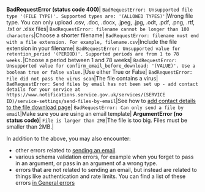 **BadRequestError (status code 400)**|
`BadRequestError: Unsupported file type '(FILE TYPE)'. Supported types are: '(ALLOWED TYPES)'`|Wrong file type. You can only upload .csv, .doc, .docx, .jpeg, .jpg, .odt, .pdf, .png, .rtf, .txt or .xlsx files|
`BadRequestError: filename cannot be longer than 100 characters`|Choose a shorter filename|
`BadRequestError: filename must end with a file extension. For example, filename.csv`|Include the file extension in your filename|
`BadRequestError: Unsupported value for retention_period '(PERIOD)'. Supported periods are from 1 to 78 weeks.`|Choose a period between 1 and 78 weeks|
`BadRequestError: Unsupported value for confirm_email_before_download: '(VALUE)'. Use a boolean true or false value.`|Use either True or False|
`BadRequestError: File did not pass the virus scan`|The file contains a virus|
`BadRequestError: Send files by email has not been set up - add contact details for your service at https://www.notifications.service.gov.uk/services/(SERVICE ID)/service-settings/send-files-by-email`|See how to [add contact details to the file download page](#add-contact-details-to-the-file-download-page)|
`BadRequestError: Can only send a file by email`|Make sure you are using an email template|
**ArgumentError (no status code)**|
`File is larger than 2MB`|The file is too big. Files must be smaller than 2MB.|

In addition to the above, you may also encounter:

* other errors related to [sending an email](#send-an-email).
* various schema validation errors, for example when you forget to pass in an argument, or pass in an argument of a wrong type.
* errors that are not related to sending an email, but instead are related to things like authentication and rate limits. You can find a list of these errors [in General errors](#general-errors)